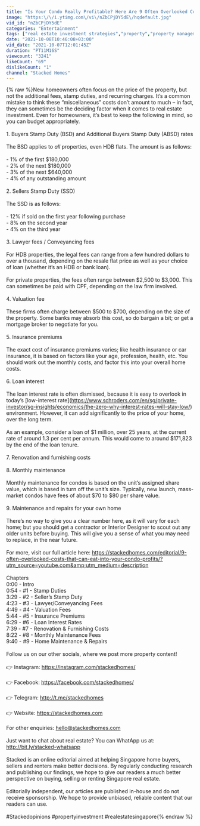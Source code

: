 ```yaml
---
title: "Is Your Condo Really Profitable? Here Are 9 Often Overlooked Costs That Can Affect Your Profit"
image: "https:\/\/i.ytimg.com\/vi\/nZbCPjDY5dE\/hqdefault.jpg"
vid_id: "nZbCPjDY5dE"
categories: "Entertainment"
tags: ["real estate investment strategies","property","property management"]
date: "2021-10-08T10:46:08+03:00"
vid_date: "2021-10-07T12:01:45Z"
duration: "PT11M16S"
viewcount: "3241"
likeCount: "69"
dislikeCount: "1"
channel: "Stacked Homes"
---
```

{% raw %}New homeowners often focus on the price of the property, but not the additional fees, stamp duties, and recurring charges. It’s a common mistake to think these “miscellaneous” costs don’t amount to much – in fact, they can sometimes be the deciding factor when it comes to real estate investment. Even for homeowners, it’s best to keep the following in mind, so you can budget appropriately.<br /><br />1. Buyers Stamp Duty (BSD) and Additional Buyers Stamp Duty (ABSD) rates<br /><br />The BSD applies to *all* properties, even HDB flats. The amount is as follows:<br /><br />- 1% of the first $180,000<br />- 2% of the next $180,000<br />- 3% of the next $640,000<br />- 4% of any outstanding amount<br /><br />2. Sellers Stamp Duty (SSD)<br /><br />The SSD is as follows:<br /><br />- 12% if sold on the first year following purchase<br />- 8% on the second year<br />- 4% on the third year<br /><br />3. Lawyer fees / Conveyancing fees<br /><br />For HDB properties, the legal fees can range from a few hundred dollars to over a thousand, depending on the resale flat price as well as your choice of loan (whether it’s an HDB or bank loan).<br /><br />For private properties, the fees often range between $2,500 to $3,000. This can sometimes be paid with CPF, depending on the law firm involved.<br /><br />4. Valuation fee<br /><br />These firms often charge between $500 to $700, depending on the size of the property. Some banks may absorb this cost, so do bargain a bit; or get a mortgage broker to negotiate for you.<br /><br />5. Insurance premiums<br /><br />The exact cost of insurance premiums varies; like health insurance or car insurance, it is based on factors like your age, profession, health, etc. You should work out the monthly costs, and factor this into your overall home costs.<br /><br />6. Loan interest<br /><br />The loan interest rate is often dismissed, because it is easy to overlook in today’s [low-interest rate](<a rel="nofollow" target="blank" href="https://www.schroders.com/en/sg/private-investor/sg-insights/economics/the-zero-why-interest-rates-will-stay-low/)">https://www.schroders.com/en/sg/private-investor/sg-insights/economics/the-zero-why-interest-rates-will-stay-low/)</a> environment. However, it can add significantly to the price of your home, over the long term.<br /><br />As an example, consider a loan of $1 million, over 25 years, at the current rate of around 1.3 per cent per annum. This would come to around $171,823 by the end of the loan tenure.<br /><br />7. Renovation and furnishing costs<br /><br />8. Monthly maintenance<br /><br />Monthly maintenance for condos is based on the unit’s assigned share value, which is based in turn off the unit’s size. Typically, new launch, mass-market condos have fees of about $70 to $80 per share value.<br /><br />9. Maintenance and repairs for your own home<br /><br />There’s no way to give you a clear number here, as it will vary for each home; but you should get a contractor or Interior Designer to scout out any older units before buying. This will give you a sense of what you may need to replace, in the near future.<br /><br />For more, visit our full article here: <a rel="nofollow" target="blank" href="https://stackedhomes.com/editorial/9-often-overlooked-costs-that-can-eat-into-your-condo-profits/?utm_source=youtube.com&amp;utm_medium=description">https://stackedhomes.com/editorial/9-often-overlooked-costs-that-can-eat-into-your-condo-profits/?utm_source=youtube.com&amp;utm_medium=description</a><br /><br />Chapters<br />0:00 - Intro<br />0:54 - #1 - Stamp Duties<br />3:29 - #2 - Seller’s Stamp Duty<br />4:23 - #3 - Lawyer/Conveyancing Fees<br />4:49 - #4 - Valuation Fees<br />5:44 - #5 - Insurance Premiums<br />6:29 - #6 - Loan Interest Rates<br />7:39 - #7 - Renovation &amp; Furnishing Costs<br />8:22 - #8 - Monthly Maintenance Fees<br />9:40 - #9 - Home Maintenance &amp; Repairs<br /><br />Follow us on our other socials, where we post more property content!<br /><br />👉 Instagram: <a rel="nofollow" target="blank" href="https://instagram.com/stackedhomes/">https://instagram.com/stackedhomes/</a><br /><br />👉 Facebook: <a rel="nofollow" target="blank" href="https://facebook.com/stackedhomes/">https://facebook.com/stackedhomes/</a><br /><br />👉 Telegram: <a rel="nofollow" target="blank" href="http://t.me/stackedhomes">http://t.me/stackedhomes</a><br /><br />👉 Website: <a rel="nofollow" target="blank" href="https://stackedhomes.com">https://stackedhomes.com</a><br /><br />For other enquiries: hello@stackedhomes.com<br /><br />Just want to chat about real estate? You can WhatApp us at: <a rel="nofollow" target="blank" href="http://bit.ly/stacked-whatsapp">http://bit.ly/stacked-whatsapp</a><br /><br />Stacked is an online editorial aimed at helping Singapore home buyers, sellers and renters make better decisions. By regularly conducting research and publishing our findings, we hope to give our readers a much better perspective on buying, selling or renting Singapore real estate.<br /><br />Editorially independent, our articles are published in-house and do not receive sponsorship. We hope to provide unbiased, reliable content that our readers can use.<br /><br />#Stackedopinions #propertyinvestment #realestatesingapore{% endraw %}
